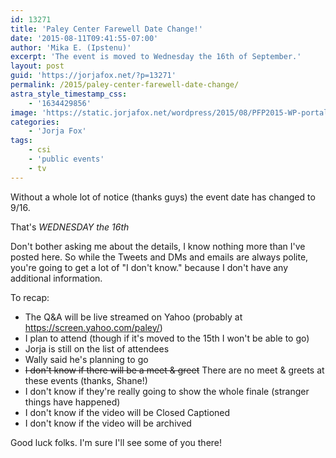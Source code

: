 ```yaml
---
id: 13271
title: 'Paley Center Farewell Date Change!'
date: '2015-08-11T09:41:55-07:00'
author: 'Mika E. (Ipstenu)'
excerpt: 'The event is moved to Wednesday the 16th of September.'
layout: post
guid: 'https://jorjafox.net/?p=13271'
permalink: /2015/paley-center-farewell-date-change/
astra_style_timestamp_css:
    - '1634429856'
image: 'https://static.jorjafox.net/wordpress/2015/08/PFP2015-WP-portal-BB-988x390-Jul27-91.png'
categories:
    - 'Jorja Fox'
tags:
    - csi
    - 'public events'
    - tv
---
```


Without a whole lot of notice (thanks guys) the event date has changed to 9/16.

That's _WEDNESDAY the 16th_

Don't bother asking me about the details, I know nothing more than I've posted here. So while the Tweets and DMs and emails are always polite, you're going to get a lot of "I don't know." because I don't have any additional information.

To recap:

* The Q&A will be live streamed on Yahoo (probably at https://screen.yahoo.com/paley/)
* I plan to attend (though if it's moved to the 15th I won't be able to go)
* Jorja is still on the list of attendees
* Wally said he's planning to go
* <del datetime="2015-08-11T21:02:21+00:00">I don't know if there will be a meet & greet</del> There are no meet & greets at these events (thanks, Shane!)
* I don't know if they're really going to show the whole finale (stranger things have happened)
* I don't know if the video will be Closed Captioned
* I don't know if the video will be archived

Good luck folks. I'm sure I'll see some of you there!
